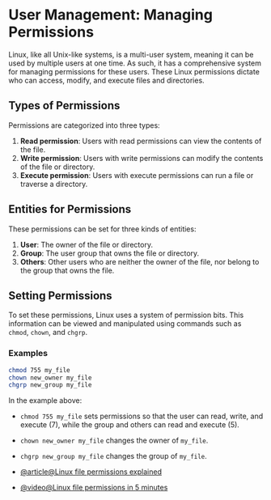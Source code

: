 # User Management: Managing Permissions

Linux, like all Unix-like systems, is a multi-user system, meaning it can be used by multiple users at one time. As such, it has a comprehensive system for managing permissions for these users. These Linux permissions dictate who can access, modify, and execute files and directories.

## Types of Permissions

Permissions are categorized into three types:

1. **Read permission**: Users with read permissions can view the contents of the file.
2. **Write permission**: Users with write permissions can modify the contents of the file or directory.
3. **Execute permission**: Users with execute permissions can run a file or traverse a directory.

## Entities for Permissions

These permissions can be set for three kinds of entities:

1. **User**: The owner of the file or directory.
2. **Group**: The user group that owns the file or directory.
3. **Others**: Other users who are neither the owner of the file, nor belong to the group that owns the file.

## Setting Permissions

To set these permissions, Linux uses a system of permission bits. This information can be viewed and manipulated using commands such as `chmod`, `chown`, and `chgrp`.

### Examples

```bash
chmod 755 my_file
chown new_owner my_file
chgrp new_group my_file
```

In the example above:
- `chmod 755 my_file` sets permissions so that the user can read, write, and execute (7), while the group and others can read and execute (5).
- `chown new_owner my_file` changes the owner of `my_file`.
- `chgrp new_group my_file` changes the group of `my_file`.

- [@article@Linux file permissions explained](https://www.redhat.com/sysadmin/linux-file-permissions-explained)
- [@video@Linux file permissions in 5 minutes](https://www.youtube.com/watch?v=LnKoncbQBsM)